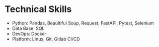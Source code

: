 # Technical Skills
- Python: Pandas, Beaultiful Soup, Request, FastAPI, Pytest, Selenium
- Data Base: SQL
- DevOps: Docker
- Platform: Linux, Git, Gitlab CI/CD
